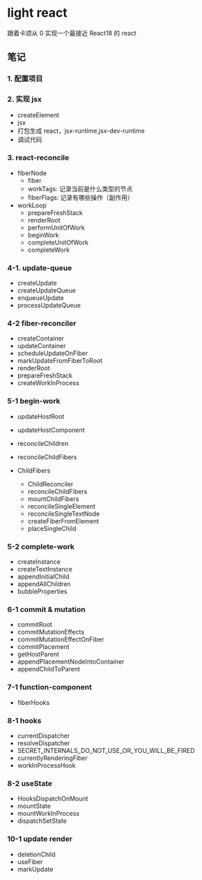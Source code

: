 # light react

跟着卡颂从 0 实现一个最接近 React18 的 react

## 笔记

### 1. 配置项目

### 2. 实现 jsx

- createElement
- jsx
- 打包生成 react，jsx-runtime,jsx-dev-runtime
- 调试代码

### 3. react-reconcile

- fiberNode
  - fiber
  - workTags: 记录当前是什么类型的节点
  - fiberFlags: 记录有哪些操作（副作用）
- workLoop
  - prepareFreshStack
  - renderRoot
  - performUnitOfWork
  - beginWork
  - completeUnitOfWork
  - completeWork

### 4-1. update-queue

- createUpdate
- createUpdateQueue
- enqueueUpdate
- processUpdateQueue

### 4-2 fiber-reconciler

- createContainer
- updateContainer
- scheduleUpdateOnFiber
- markUpdateFromFiberToRoot
- renderRoot
- prepareFreshStack
- createWorkInProcess

### 5-1 begin-work

- updateHostRoot
- updateHostComponent
- reconcileChildren
- reconcileChildFibers

- ChildFibers
  - ChildReconciler
  - reconcileChildFibers
  - mountChildFibers
  - reconcileSingleElement
  - reconcileSingleTextNode
  - createFiberFromElement
  - placeSingleChild

### 5-2 complete-work

- createInstance
- createTextInstance
- appendInitialChild
- appendAllChildren
- bubbleProperties

### 6-1 commit & mutation

- commitRoot
- commitMutationEffects
- commitMutationEffectOnFiber
- commitPlacement
- getHostParent
- appendPlacementNodeIntoContainer
- appendChildToParent

### 7-1 function-component

- fiberHooks

### 8-1 hooks

- currentDispatcher
- resolveDispatcher
- SECRET_INTERNALS_DO_NOT_USE_OR_YOU_WILL_BE_FIRED
- currentlyRenderingFiber
- workInProcessHook

### 8-2 useState

- HooksDispatchOnMount
- mountState
- mountWorkInProcess
- dispatchSetState

### 10-1 update render

- deletionChild
- useFiber
- markUpdate
